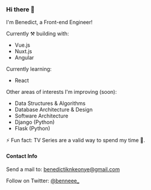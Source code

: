 ### Hi there 👋

I'm Benedict, a Front-end Engineer!

Currently ⚒ building with:
- Vue.js
- Nuxt.js
- Angular

Currently learning:
- React


Other areas of interests I'm improving (soon):
- Data Structures & Algorithms
- Database Architecture & Design
- Software Architecture
- Django (Python)
- Flask (Python)

⚡ Fun fact: TV Series are a valid way to spend my time 🤌.


#### Contact Info

Send a mail to: benedictiknkeonye@gmail.com

Follow on Twitter: [@benneee_](https://twitter.com/benneee_)
